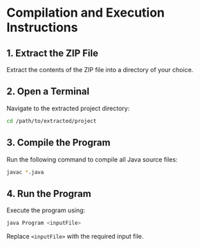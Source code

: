 # **Compilation and Execution Instructions**  

## **1. Extract the ZIP File**  
Extract the contents of the ZIP file into a directory of your choice.  

## **2. Open a Terminal**  
Navigate to the extracted project directory:  

```bash
cd /path/to/extracted/project
```

## **3. Compile the Program**  
Run the following command to compile all Java source files:  

```bash
javac *.java
```

## **4. Run the Program**  
Execute the program using:  

```bash
java Program <inputFile>
```

Replace `<inputFile>` with the required input file.  
